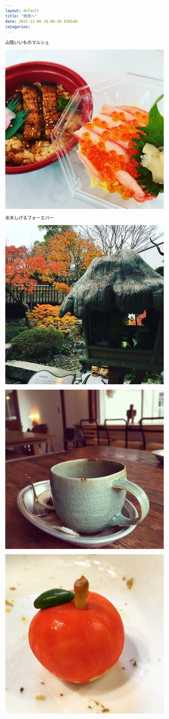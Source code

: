 ```yaml
---
layout: default
title: "境港へ"
date: 2015-12-08 18:06:36.836540
categories: 
---
```


山陰いいものマルシェ

![](/assets/images/201512/12317827_456688884521130_1367116515_n.jpg)

水木しげるフォーエバー

![](/assets/images/201512/12331891_181650825516161_856685598_n.jpg)

![](/assets/images/201512/12331820_585456358273901_1636304702_n.jpg)

![](/assets/images/201512/12301394_1064990073541742_1086025555_n.jpg)


